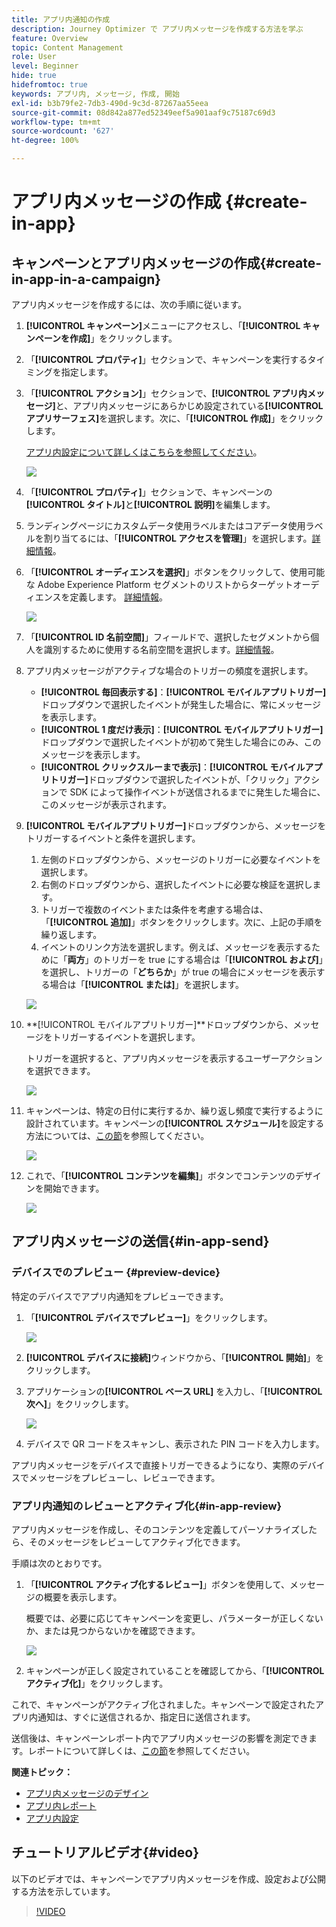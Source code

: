 ```yaml
---
title: アプリ内通知の作成
description: Journey Optimizer で アプリ内メッセージを作成する方法を学ぶ
feature: Overview
topic: Content Management
role: User
level: Beginner
hide: true
hidefromtoc: true
keywords: アプリ内, メッセージ, 作成, 開始
exl-id: b3b79fe2-7db3-490d-9c3d-87267aa55eea
source-git-commit: 08d842a877ed52349eef5a901aaf9c75187c69d3
workflow-type: tm+mt
source-wordcount: '627'
ht-degree: 100%

---
```


# アプリ内メッセージの作成  {#create-in-app}

## キャンペーンとアプリ内メッセージの作成{#create-in-app-in-a-campaign}

アプリ内メッセージを作成するには、次の手順に従います。

1. **[!UICONTROL キャンペーン]**&#x200B;メニューにアクセスし、「**[!UICONTROL キャンペーンを作成]**」をクリックします。

1. 「**[!UICONTROL プロパティ]**」セクションで、キャンペーンを実行するタイミングを指定します。

1. 「**[!UICONTROL アクション]**」セクションで、**[!UICONTROL アプリ内メッセージ]**&#x200B;と、アプリ内メッセージにあらかじめ設定されている&#x200B;**[!UICONTROL アプリサーフェス]**&#x200B;を選択します。次に、「**[!UICONTROL 作成]**」をクリックします。

   [アプリ内設定について詳しくはこちらを参照してください](inapp-configuration.md)。

   ![](assets/in_app_create_1.png)

1. 「**[!UICONTROL プロパティ]**」セクションで、キャンペーンの&#x200B;**[!UICONTROL タイトル]**&#x200B;と&#x200B;**[!UICONTROL 説明]**&#x200B;を編集します。

1. ランディングページにカスタムデータ使用ラベルまたはコアデータ使用ラベルを割り当てるには、「**[!UICONTROL アクセスを管理]**」を選択します。[詳細情報](../administration/object-based-access.md)。

1. 「**[!UICONTROL オーディエンスを選択]**」ボタンをクリックして、使用可能な Adobe Experience Platform セグメントのリストからターゲットオーディエンスを定義します。 [詳細情報](../segment/about-segments.md)。

   ![](assets/in_app_create_2.png)

1. 「**[!UICONTROL ID 名前空間]**」フィールドで、選択したセグメントから個人を識別するために使用する名前空間を選択します。[詳細情報](../event/about-creating.md#select-the-namespace)。

1. アプリ内メッセージがアクティブな場合のトリガーの頻度を選択します。

   * **[!UICONTROL 毎回表示する]**：**[!UICONTROL モバイルアプリトリガー]**&#x200B;ドロップダウンで選択したイベントが発生した場合に、常にメッセージを表示します。
   * **[!UICONTROL 1 度だけ表示]**：**[!UICONTROL モバイルアプリトリガー]**&#x200B;ドロップダウンで選択したイベントが初めて発生した場合にのみ、このメッセージを表示します。
   * **[!UICONTROL クリックスルーまで表示]**：**[!UICONTROL モバイルアプリトリガー]**&#x200B;ドロップダウンで選択したイベントが、「クリック」アクションで SDK によって操作イベントが送信されるまでに発生した場合に、このメッセージが表示されます。

1. **[!UICONTROL モバイルアプリトリガー]**&#x200B;ドロップダウンから、メッセージをトリガーするイベントと条件を選択します。

   1. 左側のドロップダウンから、メッセージのトリガーに必要なイベントを選択します。
   1. 右側のドロップダウンから、選択したイベントに必要な検証を選択します。
   1. トリガーで複数のイベントまたは条件を考慮する場合は、「**[!UICONTROL 追加]**」ボタンをクリックします。次に、上記の手順を繰り返します。
   1. イベントのリンク方法を選択します。例えば、メッセージを表示するために「**両方**」のトリガーを true にする場合は「**[!UICONTROL および]**」を選択し、トリガーの「**どちらか**」が true の場合にメッセージを表示する場合は「**[!UICONTROL または]**」を選択します。

   ![](assets/in_app_create_3.png)

1. **[!UICONTROL モバイルアプリトリガー]**ドロップダウンから、メッセージをトリガーするイベントを選択します。


   トリガーを選択すると、アプリ内メッセージを表示するユーザーアクションを選択できます。

   ![](assets/in_app_create_3.png)

1. キャンペーンは、特定の日付に実行するか、繰り返し頻度で実行するように設計されています。キャンペーンの&#x200B;**[!UICONTROL スケジュール]**&#x200B;を設定する方法については、[この節](../campaigns/create-campaign.md#schedule)を参照してください。

   ![](assets/in-app-schedule.png)

1. これで、「**[!UICONTROL コンテンツを編集]**」ボタンでコンテンツのデザインを開始できます。

   ![](assets/in_app_create_4.png)

## アプリ内メッセージの送信{#in-app-send}

### デバイスでのプレビュー {#preview-device}

特定のデバイスでアプリ内通知をプレビューできます。

1. 「**[!UICONTROL デバイスでプレビュー]**」をクリックします。

   ![](assets/in_app_create_6.png)

1. **[!UICONTROL デバイスに接続]**&#x200B;ウィンドウから、「**[!UICONTROL 開始]**」をクリックします。

1. アプリケーションの&#x200B;**[!UICONTROL ベース URL]** を入力し、「**[!UICONTROL 次へ]**」をクリックします。

   ![](assets/in_app_create_7.png)

1. デバイスで QR コードをスキャンし、表示された PIN コードを入力します。

アプリ内メッセージをデバイスで直接トリガーできるようになり、実際のデバイスでメッセージをプレビューし、レビューできます。

### アプリ内通知のレビューとアクティブ化{#in-app-review}

アプリ内メッセージを作成し、そのコンテンツを定義してパーソナライズしたら、そのメッセージをレビューしてアクティブ化できます。

手順は次のとおりです。

1. 「**[!UICONTROL アクティブ化するレビュー]**」ボタンを使用して、メッセージの概要を表示します。

   概要では、必要に応じてキャンペーンを変更し、パラメーターが正しくないか、または見つからないかを確認できます。

   ![](assets/in_app_create_5.png)

1. キャンペーンが正しく設定されていることを確認してから、「**[!UICONTROL アクティブ化]**」をクリックします。

これで、キャンペーンがアクティブ化されました。キャンペーンで設定されたアプリ内通知は、すぐに送信されるか、指定日に送信されます。

送信後は、キャンペーンレポート内でアプリ内メッセージの影響を測定できます。レポートについて詳しくは、[この節](inapp-report.md)を参照してください。

**関連トピック：**

* [アプリ内メッセージのデザイン](design-in-app.md)
* [アプリ内レポート](inapp-report.md)
* [アプリ内設定](inapp-configuration.md)

## チュートリアルビデオ{#video}

以下のビデオでは、キャンペーンでアプリ内メッセージを作成、設定および公開する方法を示しています。

>[!VIDEO](https://video.tv.adobe.com/v/3410430?quality=12&learn=on)
